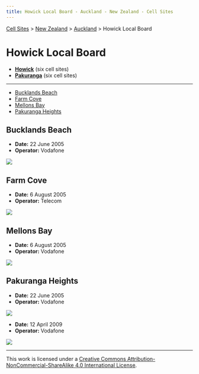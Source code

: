 ```yaml
---
title: Howick Local Board - Auckland - New Zealand - Cell Sites
---
```


[Cell Sites](../../../) > [New Zealand](../../) > [Auckland](../) > Howick Local Board

# Howick Local Board

* **[Howick](howick)** (six cell sites)
* **[Pakuranga](pakuranga)** (six cell sites)

---

* [Bucklands Beach](#bucklands-beach)
* [Farm Cove](#farm-cove)
* [Mellons Bay](#mellons-bay)
* [Pakuranga Heights](#pakuranga-heights)

## Bucklands Beach

* **Date:** 22 June 2005
* **Operator:** Vodafone

![](https://f001.backblazeb2.com/file/CellSites/NZ/AUK/Howick/20050622-155859.jpg)

## Farm Cove

* **Date:** 6 August 2005
* **Operator:** Telecom

![](https://f001.backblazeb2.com/file/CellSites/NZ/AUK/Howick/20050806-133228.jpg)

## Mellons Bay

* **Date:** 6 August 2005
* **Operator:** Vodafone

![](https://f001.backblazeb2.com/file/CellSites/NZ/AUK/Howick/20050806-145420.jpg)

## Pakuranga Heights

* **Date:** 22 June 2005
* **Operator:** Vodafone

![](https://f001.backblazeb2.com/file/CellSites/NZ/AUK/Howick/20050622-144226.jpg)

* **Date:** 12 April 2009
* **Operator:** Vodafone

![](https://f001.backblazeb2.com/file/CellSites/NZ/AUK/Howick/20090412-165134.jpg)

---

This work is licensed under a [Creative Commons Attribution-NonCommercial-ShareAlike 4.0 International License](http://creativecommons.org/licenses/by-nc-sa/4.0/).
